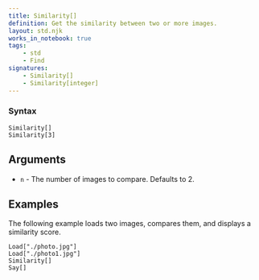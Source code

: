 ```yaml
---
title: Similarity[]
definition: Get the similarity between two or more images.
layout: std.njk
works_in_notebook: true
tags:
    - std
    - Find
signatures:
    - Similarity[]
    - Similarity[integer]
---
```


### Syntax

```
Similarity[]
Similarity[3]
```

## Arguments

- `n` - The number of images to compare. Defaults to 2.

## Examples

The following example loads two images, compares them, and displays a similarity score.

```
Load["./photo.jpg"]
Load["./photo1.jpg"]
Similarity[]
Say[]
```
